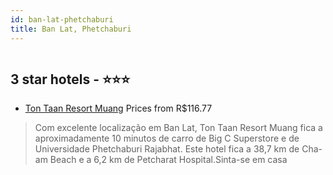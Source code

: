 ```yaml
---
id: ban-lat-phetchaburi
title: Ban Lat, Phetchaburi
---
```


<center><img src="https://i.travelapi.com/hotels/20000000/19520000/19513200/19513137/80955719_z.jpg" alt="" /></center>


##  3 star hotels - ⭐️⭐️⭐️

-    [Ton Taan Resort Muang](https://www.hurb.com/br/aud/https://www.hurb.com/br/hotels/ban-lat/ton-taan-resort-muang-HT-8KZT?cmp=18055) Prices from R$116.77
   > Com excelente localização em Ban Lat, Ton Taan Resort Muang fica a aproximadamente 10 minutos de carro de Big C Superstore e de Universidade Phetchaburi Rajabhat.  Este hotel fica a 38,7 km de Cha-am Beach e a 6,2 km de Petcharat Hospital.Sinta-se em casa
